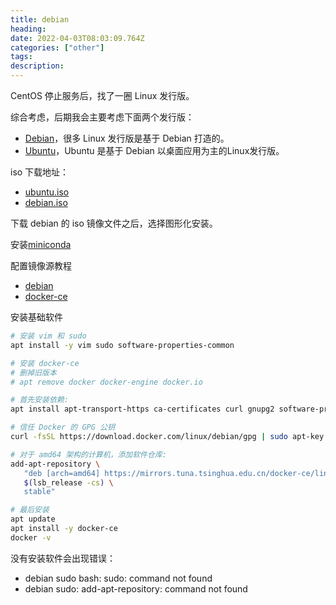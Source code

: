 ```yaml
---
title: debian 
heading: 
date: 2022-04-03T08:03:09.764Z
categories: ["other"]
tags: 
description: 
---
```



CentOS 停止服务后，找了一圈 Linux 发行版。

综合考虑，后期我会主要考虑下面两个发行版： 
- [Debian](https://www.debian.org/releases/stable/amd64/ch03s04.zh-cn.html)，很多 Linux 发行版是基于 Debian 打造的。
- [Ubuntu](https://ubuntu.com/tutorials/install-ubuntu-server#2-requirements)，Ubuntu 是基于 Debian 以桌面应用为主的Linux发行版。

iso 下载地址：
- [ubuntu.iso](https://mirrors.tuna.tsinghua.edu.cn/ubuntu-releases/)
- [debian.iso](https://www.debian.org/distrib/index.zh-cn.html)

下载 debian 的 iso 镜像文件之后，选择图形化安装。

安装[miniconda](https://gitee.com/smile365/blog/blob/master/miniconda.md)

配置镜像源教程 
- [debian](https://mirrors.tuna.tsinghua.edu.cn/help/debian/)
- [docker-ce](https://mirrors.tuna.tsinghua.edu.cn/help/docker-ce/)


安装基础软件 
```bash
# 安装 vim 和 sudo 
apt install -y vim sudo software-properties-common

# 安装 docker-ce
# 删掉旧版本
# apt remove docker docker-engine docker.io

# 首先安装依赖:
apt install apt-transport-https ca-certificates curl gnupg2 software-properties-common

# 信任 Docker 的 GPG 公钥
curl -fsSL https://download.docker.com/linux/debian/gpg | sudo apt-key add -

# 对于 amd64 架构的计算机，添加软件仓库:
add-apt-repository \
   "deb [arch=amd64] https://mirrors.tuna.tsinghua.edu.cn/docker-ce/linux/debian \
   $(lsb_release -cs) \
   stable"

# 最后安装
apt update
apt install -y docker-ce
docker -v
```

没有安装软件会出现错误：
- debian sudo bash: sudo: command not found
- debian sudo: add-apt-repository: command not found





